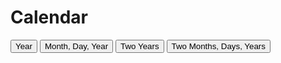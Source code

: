 <h1>Calendar</h1>

<button onclick="showYear()">Year</button>
<button onclick="showMdy()">Month, Day, Year</button>
<button onclick="showTwoYears()">Two Years</button>
<button onclick="showTwoMdy()">Two Months, Days, Years</button>



<div id="yearCalendar">
</div>

<div id="yearCalendarHTMLInfo">
</div>

<div id="mdyCalendar">
</div>

<div id="mdyCalendarHTMLInfo">
</div>

<div id="twoYearsCalendar">
</div>

<div id="twoYearsCalendarHTMLInfo">
</div>

<div id="twoMdyCalendar">
</div>

<div id="twoMdyCalendarHTMLInfo">
</div>



<script>
 
  function showYear() {

    // clear the other divs
    document.getElementById("mdyCalendar").innerHTML = "";
    document.getElementById("twoYearsCalendar").innerHTML = "";
    document.getElementById("twoMdyCalendar").innerHTML = "";

    document.getElementById("yearCalendar").innerHTML = "";

    // create a para element and paste "Year" onto html
    let title = document.createElement("p");
    title.appendChild(document.createTextNode("Year:"));
    document.getElementById("yearCalendar").appendChild(title);

    // input text box
    let yearText = document.createElement("INPUT");
    yearText.setAttribute("id", "yearTextBoxId");
    yearText.setAttribute("type", "text"); 
    document.getElementById("yearCalendar").appendChild(yearText);

    // button
    let yearFactsButton = document.createElement("BUTTON");
    //yearFactsButton.setAttribute("id", "yearFactsButtonId");
    yearFactsButton.appendChild(document.createTextNode("Get facts")); 
    // API stuff
    yearFactsButton.onclick = function() {
      // clear contents
      document.getElementById("yearCalendarHTMLInfo").innerHTML = "";

      // get the year inputted in the text box
      let yearInput = document.getElementById("yearTextBoxId").value;

      const urlStart = "https://crimebusterstest.tk/api/calendar/";
      let url = urlStart + "isLeapYear/" + yearInput;

      console.log(url); 

      fetch(url)
        .then(res => res.json())
        .then(data => {
          console.log(data);

          let yearInfo = document.createElement("p");
          yearInfo.appendChild(document.createTextNode("Leap Year? "));
          yearInfo.appendChild(document.createTextNode(data.isLeapYear));
          document.getElementById("yearCalendarHTMLInfo").appendChild(yearInfo);
        
        })

          // 2nd API endpoint
          url = urlStart + "firstDayOfYear/" + yearInput;

          console.log(url); 

          fetch(url)
            .then(res => res.json())
            .then(data => {
              console.log(data);
              
              let yearInfo = document.createElement("p");
              yearInfo.appendChild(document.createTextNode("First day of year: "));
              yearInfo.appendChild(document.createTextNode(data.firstDayOfYear));
              document.getElementById("yearCalendarHTMLInfo").appendChild(yearInfo);
            
            })
    };
    // add button to HTML
    document.getElementById("yearCalendar").appendChild(yearFactsButton);


    
  }
  
  function showMdy() {
    let br = document.createElement("br");

    document.getElementById("yearCalendar").innerHTML = "";
    document.getElementById("twoYearsCalendar").innerHTML = "";
    document.getElementById("twoMdyCalendar").innerHTML = "";

    document.getElementById("mdyCalendar").innerHTML = "";

    let title = document.createElement("p");
    title.appendChild(document.createTextNode("Month, Day, Year:"));
    document.getElementById("mdyCalendar").appendChild(title);

    let mdyMText = document.createElement("INPUT");
    mdyMText.setAttribute("id", "mdyMTextBoxId");
    mdyMText.setAttribute("type", "text"); 
    document.getElementById("mdyCalendar").appendChild(mdyMText);

    document.getElementById("mdyCalendar").appendChild(br);

    let mdyDText = document.createElement("INPUT");
    mdyDText.setAttribute("id", "mdyDTextBoxId");
    mdyDText.setAttribute("type", "text"); 
    document.getElementById("mdyCalendar").appendChild(mdyDText);

    document.getElementById("mdyCalendar").appendChild(br.cloneNode());

    let mdyYText = document.createElement("INPUT");
    mdyYText.setAttribute("id", "mdyYTextBoxId");
    mdyYText.setAttribute("type", "text"); 
    document.getElementById("mdyCalendar").appendChild(mdyYText);


    let mdyFactsButton = document.createElement("BUTTON");
    mdyFactsButton.appendChild(document.createTextNode("Get facts")); 
    
    // API stuff
    mdyFactsButton.onclick = function() {
      document.getElementById("mdyCalendarHTMLInfo").innerHTML = "";

      let mdyMInput = document.getElementById("mdyMTextBoxId").value;
      let mdyDInput = document.getElementById("mdyDTextBoxId").value;
      let mdyYInput = document.getElementById("mdyYTextBoxId").value;

      const urlStart = "https://crimebusterstest.tk/api/calendar/";
      let url = urlStart + "dayOfYear/" + mdyMInput + "/" + mdyDInput + "/" + mdyYInput;

      console.log(url); 

      fetch(url)
        .then(res => res.json())
        .then(data => {
          console.log(data);
           
          let mdyInfo = document.createElement("p");
          mdyInfo.appendChild(document.createTextNode("Number of days since Jan. 1st: "));
          mdyInfo.appendChild(document.createTextNode(data.dayOfYear));
          document.getElementById("mdyCalendarHTMLInfo").appendChild(mdyInfo);
        
        })
      

          // 2nd API endpoint

        url = urlStart + "dayOfWeek/" + mdyMInput + "/" + mdyDInput + "/" + mdyYInput;

          console.log(url); 

          fetch(url)
            .then(res => res.json())
            .then(data => {
              console.log(data);
              
              let mdyInfo = document.createElement("p");
              mdyInfo.appendChild(document.createTextNode("Day of the week: "));
              mdyInfo.appendChild(document.createTextNode(data.dayOfWeek));
              document.getElementById("mdyCalendarHTMLInfo").appendChild(mdyInfo);
            
            })
            
    };
    
    // add button to HTML
    document.getElementById("mdyCalendar").appendChild(mdyFactsButton);

  } 

  
  
function showTwoYears() {
    let br = document.createElement("br");

    document.getElementById("yearCalendar").innerHTML = "";
    document.getElementById("mdyCalendar").innerHTML = "";
    document.getElementById("twoMdyCalendar").innerHTML = "";

    document.getElementById("twoYearsCalendar").innerHTML = "";

    let title = document.createElement("p");
    title.appendChild(document.createTextNode("Two Years:"));
    document.getElementById("twoYearsCalendar").appendChild(title);

    let twoYearsY1Text = document.createElement("INPUT");
    twoYearsY1Text.setAttribute("id", "twoYearsY1TextBoxId");
    twoYearsY1Text.setAttribute("type", "text"); 
    document.getElementById("twoYearsCalendar").appendChild(twoYearsY1Text);

    document.getElementById("twoYearsCalendar").appendChild(br);

    let twoYearsY2Text = document.createElement("INPUT");
    twoYearsY2Text.setAttribute("id", "twoYearsY2TextBoxId");
    twoYearsY2Text.setAttribute("type", "text"); 
    document.getElementById("twoYearsCalendar").appendChild(twoYearsY2Text);

    document.getElementById("mdyCalendar").appendChild(br.cloneNode());


    let twoYearsFactsButton = document.createElement("BUTTON");
    twoYearsFactsButton.appendChild(document.createTextNode("Get facts")); 
    
    // API stuff
    twoYearsFactsButton.onclick = function() {
      document.getElementById("twoYearsCalendarHTMLInfo").innerHTML = "";

      let twoYearsY1Input = document.getElementById("twoYearsY1TextBoxId").value;
      let twoYearsY2Input = document.getElementById("twoYearsY2TextBoxId").value;

      const urlStart = "https://crimebusterstest.tk/api/calendar/";
      let url = urlStart + "numberOfLeapYears/" + twoYearsY1Input + "/" + twoYearsY2Input;
      console.log(url); 

      fetch(url)
        .then(res => res.json())
        .then(data => {
          console.log(data);
           
          let twoYearsInfo = document.createElement("p");
          twoYearsInfo.appendChild(document.createTextNode("Number of leap years between Year 1 and Year 2: "));
          twoYearsInfo.appendChild(document.createTextNode(data.numberOfLeapYears));
          document.getElementById("twoYearsCalendarHTMLInfo").appendChild(twoYearsInfo);
        
        })
             
    };
    
    // add button to HTML
    document.getElementById("twoYearsCalendar").appendChild(twoYearsFactsButton);

  } 

  
  function showTwoMdy() {
    let br = document.createElement("br");

    document.getElementById("yearCalendar").innerHTML = "";
    document.getElementById("twoYearsCalendar").innerHTML = "";
    document.getElementById("mdyCalendar").innerHTML = "";

    document.getElementById("twoMdyCalendar").innerHTML = "";

    let title = document.createElement("p");
    title.appendChild(document.createTextNode("Month 1, Day 1, Year 1, Month 2, Day 2, Year 2"));
    document.getElementById("twoMdyCalendar").appendChild(title);


    let twoMdyM1Text = document.createElement("INPUT");
    twoMdyM1Text.setAttribute("id", "twoMdyM1TextBoxId");
    twoMdyM1Text.setAttribute("type", "text"); 
    document.getElementById("twoMdyCalendar").appendChild(twoMdyM1Text);

    document.getElementById("twoMdyCalendar").appendChild(br.cloneNode());

    let twoMdyD1Text = document.createElement("INPUT");
    twoMdyD1Text.setAttribute("id", "twoMdyD1TextBoxId");
    twoMdyD1Text.setAttribute("type", "text"); 
    document.getElementById("twoMdyCalendar").appendChild(twoMdyD1Text);

    document.getElementById("twoMdyCalendar").appendChild(br.cloneNode());

    let twoMdyY1Text = document.createElement("INPUT");
    twoMdyY1Text.setAttribute("id", "twoMdyY1TextBoxId");
    twoMdyY1Text.setAttribute("type", "text"); 
    document.getElementById("twoMdyCalendar").appendChild(twoMdyY1Text);

    document.getElementById("twoMdyCalendar").appendChild(br.cloneNode());
    
    let twoMdyM2Text = document.createElement("INPUT");
    twoMdyM2Text.setAttribute("id", "twoMdyM2TextBoxId");
    twoMdyM2Text.setAttribute("type", "text"); 
    document.getElementById("twoMdyCalendar").appendChild(twoMdyM2Text);

    document.getElementById("twoMdyCalendar").appendChild(br);

    let twoMdyD2Text = document.createElement("INPUT");
    twoMdyD2Text.setAttribute("id", "twoMdyD2TextBoxId");
    twoMdyD2Text.setAttribute("type", "text"); 
    document.getElementById("twoMdyCalendar").appendChild(twoMdyD2Text);

    document.getElementById("twoMdyCalendar").appendChild(br.cloneNode());

    let twoMdyY2Text = document.createElement("INPUT");
    twoMdyY2Text.setAttribute("id", "twoMdyY2TextBoxId");
    twoMdyY2Text.setAttribute("type", "text"); 
    document.getElementById("twoMdyCalendar").appendChild(twoMdyY2Text);

    let twoMdyFactsButton = document.createElement("BUTTON");
    twoMdyFactsButton.appendChild(document.createTextNode("Get facts")); 
    
    // API stuff
    twoMdyFactsButton.onclick = function() {
      document.getElementById("twoMdyCalendarHTMLInfo").innerHTML = "";

      let twoMdyM1Input = document.getElementById("twoMdyM1TextBoxId").value;
      let twoMdyD1Input = document.getElementById("twoMdyD1TextBoxId").value;
      let twoMdyY1Input = document.getElementById("twoMdyY1TextBoxId").value;
      let twoMdyM2Input = document.getElementById("twoMdyM2TextBoxId").value;
      let twoMdyD2Input = document.getElementById("twoMdyD2TextBoxId").value;
      let twoMdyY2Input = document.getElementById("twoMdyY2TextBoxId").value;

    const urlStart = "https://crimebusterstest.tk/api/calendar/";
    let url = urlStart + "dayOfWeek/" + twoMdyM1Input + "/" + twoMdyD1Input+ "/" + twoMdyY1Input+ "/" + twoMdyM2Input+ "/" + twoMdyD2Input+ "/" + twoMdyY2Input;
    console.log(url);

      fetch(url)
        .then(res => res.json())
        .then(data => {
          console.log(data);
           
          let twoMdyInfo = document.createElement("p");
          twoMdyInfo.appendChild(document.createTextNode("Number of days between two dates: "));
          twoMdyInfo.appendChild(document.createTextNode(data.numDaysToDeadline));
          document.getElementById("twoMdyCalendarHTMLInfo").appendChild(twoMdyInfo);
        
        })
             
    };
    
    // add button to HTML
    document.getElementById("twoMdyCalendar").appendChild(twoMdyFactsButton);

  } 

 
     
     
  
</script>

